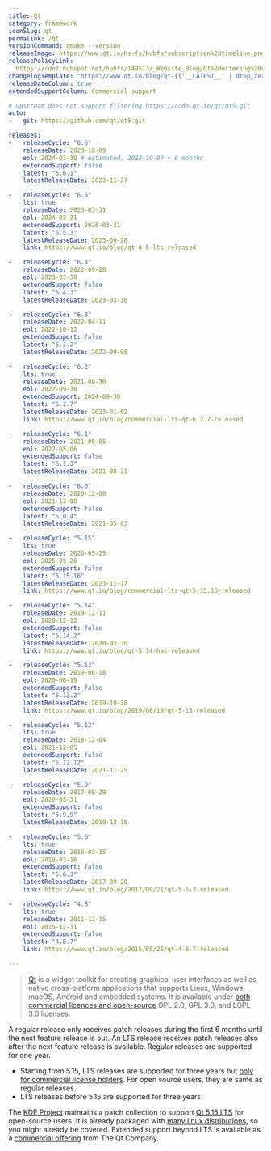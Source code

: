 ```yaml
---
title: Qt
category: framework
iconSlug: qt
permalink: /qt
versionCommand: qmake --version
releaseImage: https://www.qt.io/hs-fs/hubfs/subscription%20timeline.png
releasePolicyLink:
  https://cdn2.hubspot.net/hubfs/149513/_Website_Blog/Qt%20offering%20change%20FAQ-2020-01-27.pdf
changelogTemplate: "https://www.qt.io/blog/qt-{{'__LATEST__' | drop_zero_patch}}-released"
releaseDateColumn: true
extendedSupportColumn: Commercial support

# Upstream does not support filtering https://code.qt.io/qt/qt5.git
auto:
-   git: https://github.com/qt/qt5.git

releases:
-   releaseCycle: "6.6"
    releaseDate: 2023-10-09
    eol: 2024-03-10 # estimated, 2023-10-09 + 6 months
    extendedSupport: false
    latest: "6.6.1"
    latestReleaseDate: 2023-11-27

-   releaseCycle: "6.5"
    lts: true
    releaseDate: 2023-03-31
    eol: 2024-03-31
    extendedSupport: 2026-03-31
    latest: "6.5.3"
    latestReleaseDate: 2023-09-28
    link: https://www.qt.io/blog/qt-6.5-lts-released

-   releaseCycle: "6.4"
    releaseDate: 2022-09-28
    eol: 2023-03-30
    extendedSupport: false
    latest: "6.4.3"
    latestReleaseDate: 2023-03-16

-   releaseCycle: "6.3"
    releaseDate: 2022-04-11
    eol: 2022-10-12
    extendedSupport: false
    latest: "6.3.2"
    latestReleaseDate: 2022-09-08

-   releaseCycle: "6.2"
    lts: true
    releaseDate: 2021-09-30
    eol: 2022-09-30
    extendedSupport: 2024-09-30
    latest: "6.2.7"
    latestReleaseDate: 2023-01-02
    link: https://www.qt.io/blog/commercial-lts-qt-6.2.7-released

-   releaseCycle: "6.1"
    releaseDate: 2021-05-05
    eol: 2022-05-06
    extendedSupport: false
    latest: "6.1.3"
    latestReleaseDate: 2021-08-31

-   releaseCycle: "6.0"
    releaseDate: 2020-12-08
    eol: 2021-12-08
    extendedSupport: false
    latest: "6.0.4"
    latestReleaseDate: 2021-05-03

-   releaseCycle: "5.15"
    lts: true
    releaseDate: 2020-05-25
    eol: 2025-05-26
    extendedSupport: false
    latest: "5.15.16"
    latestReleaseDate: 2023-11-17
    link: https://www.qt.io/blog/commercial-lts-qt-5.15.16-released

-   releaseCycle: "5.14"
    releaseDate: 2019-12-11
    eol: 2020-12-12
    extendedSupport: false
    latest: "5.14.2"
    latestReleaseDate: 2020-03-30
    link: https://www.qt.io/blog/qt-5.14-has-released

-   releaseCycle: "5.13"
    releaseDate: 2019-06-18
    eol: 2020-06-19
    extendedSupport: false
    latest: "5.13.2"
    latestReleaseDate: 2019-10-28
    link: https://www.qt.io/blog/2019/06/19/qt-5-13-released

-   releaseCycle: "5.12"
    lts: true
    releaseDate: 2018-12-04
    eol: 2021-12-05
    extendedSupport: false
    latest: "5.12.12"
    latestReleaseDate: 2021-11-25

-   releaseCycle: "5.9"
    releaseDate: 2017-05-29
    eol: 2020-05-31
    extendedSupport: false
    latest: "5.9.9"
    latestReleaseDate: 2019-12-16

-   releaseCycle: "5.6"
    lts: true
    releaseDate: 2016-03-15
    eol: 2019-03-16
    extendedSupport: false
    latest: "5.6.3"
    latestReleaseDate: 2017-09-20
    link: https://www.qt.io/blog/2017/09/21/qt-5-6-3-released

-   releaseCycle: "4.8"
    lts: true
    releaseDate: 2011-12-15
    eol: 2015-12-31
    extendedSupport: false
    latest: "4.8.7"
    link: https://www.qt.io/blog/2015/05/26/qt-4-8-7-released

---
```


> [Qt](https://www.qt.io/) is a widget toolkit for creating graphical user interfaces as well as
> native cross-platform applications that supports Linux, Windows, macOS, Android and embedded
> systems. It is available under
> [both commercial licences and open-source](https://www.qt.io/licensing/ "Licensing page on the Qt Website")
> GPL 2.0, GPL 3.0, and LGPL 3.0 licenses.

A regular release only receives patch releases during the first 6 months until the next feature
release is out. An LTS release receives patch releases also after the next feature release is
available. Regular releases are supported for one year.

- Starting from 5.15, LTS releases are supported for three years but [only for commercial license
  holders](https://www.qt.io/blog/qt-offering-changes-2020 "Qt offering changes 2020").
  For open source users, they are same as regular releases.
- LTS releases before 5.15 are supported for three years.

The [KDE Project](https://kde.org/) maintains a patch collection to support
[Qt 5.15 LTS](https://community.kde.org/Qt5PatchCollection) for open-source users. It is already
packaged with [many linux distributions](https://repology.org/project/qt/badges), so you might
already be covered. Extended support beyond LTS is available as a
[commercial offering](https://www.qt.io/qt-support/) from The Qt Company.

